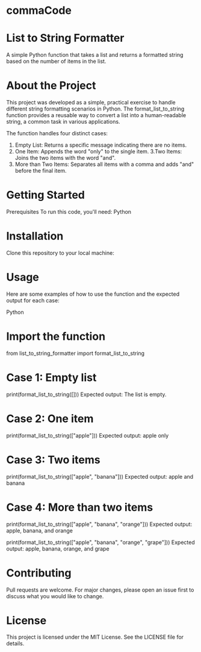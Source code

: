 # commaCode

# List to String Formatter
A simple Python function that takes a list and returns a formatted string based on the number of items in the list.

# About the Project
This project was developed as a simple, practical exercise to handle different string formatting scenarios in Python. The format_list_to_string function provides a reusable way to convert a list into a human-readable string, a common task in various applications.

The function handles four distinct cases:
1. Empty List: Returns a specific message indicating there are no items.
2. One Item: Appends the word "only" to the single item.
3.Two Items: Joins the two items with the word "and".
4. More than Two Items: Separates all items with a comma and adds "and" before the final item.

# Getting Started
Prerequisites
To run this code, you'll need:
Python

# Installation
Clone this repository to your local machine:

# Usage
Here are some examples of how to use the function and the expected output for each case:

Python

# Import the function
from list_to_string_formatter import format_list_to_string

# Case 1: Empty list
print(format_list_to_string([]))
Expected output: The list is empty.

# Case 2: One item
print(format_list_to_string(["apple"]))
Expected output: apple only

# Case 3: Two items
print(format_list_to_string(["apple", "banana"]))
Expected output: apple and banana

# Case 4: More than two items
print(format_list_to_string(["apple", "banana", "orange"]))
Expected output: apple, banana, and orange

print(format_list_to_string(["apple", "banana", "orange", "grape"]))
Expected output: apple, banana, orange, and grape

# Contributing
Pull requests are welcome. For major changes, please open an issue first to discuss what you would like to change.

# License
This project is licensed under the MIT License. See the LICENSE file for details.
